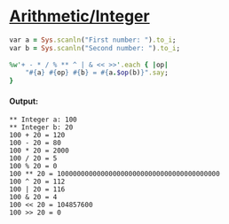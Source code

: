 [1]: http://rosettacode.org/wiki/Arithmetic/Integer

# [Arithmetic/Integer][1]

```ruby
var a = Sys.scanln("First number: ").to_i;
var b = Sys.scanln("Second number: ").to_i;
 
%w'+ - * / % ** ^ | & << >>'.each { |op|
    "#{a} #{op} #{b} = #{a.$op(b)}".say;
}
```

#### Output:
```
** Integer a: 100
** Integer b: 20
100 + 20 = 120
100 - 20 = 80
100 * 20 = 2000
100 / 20 = 5
100 % 20 = 0
100 ** 20 = 10000000000000000000000000000000000000000
100 ^ 20 = 112
100 | 20 = 116
100 & 20 = 4
100 << 20 = 104857600
100 >> 20 = 0
```